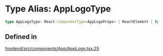 # Type Alias: AppLogoType

```ts
type AppLogoType: React.ComponentType<AppLogoProps> | ReactElement | typeof React.Component | null;
```

## Defined in

[frontend/src/components/App/AppLogo.tsx:25](https://github.com/headlamp-k8s/headlamp/blob/2481a1c9f2b4a69a9320466e7a455215b14b97b0/frontend/src/components/App/AppLogo.tsx#L25)
